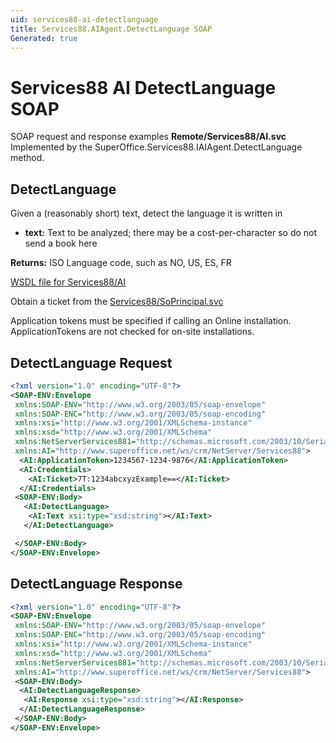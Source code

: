 ```yaml
---
uid: services88-ai-detectlanguage
title: Services88.AIAgent.DetectLanguage SOAP
Generated: true
---
```


# Services88 AI DetectLanguage SOAP

SOAP request and response examples **Remote/Services88/AI.svc**
Implemented by the <see cref="M:SuperOffice.Services88.IAIAgent.DetectLanguage">SuperOffice.Services88.IAIAgent.DetectLanguage</see> method.

## DetectLanguage

Given a (reasonably short) text, detect the language it is written in

* **text:** Text to be analyzed; there may be a cost-per-character so do not send a book here

**Returns:** ISO Language code, such as NO, US, ES, FR


[WSDL file for Services88/AI](../Services88-AI.md)

Obtain a ticket from the [Services88/SoPrincipal.svc](../SoPrincipal/SoPrincipal.md)

Application tokens must be specified if calling an Online installation. ApplicationTokens are not checked for on-site installations.

## DetectLanguage Request

```xml
<?xml version="1.0" encoding="UTF-8"?>
<SOAP-ENV:Envelope
 xmlns:SOAP-ENV="http://www.w3.org/2003/05/soap-envelope"
 xmlns:SOAP-ENC="http://www.w3.org/2003/05/soap-encoding"
 xmlns:xsi="http://www.w3.org/2001/XMLSchema-instance"
 xmlns:xsd="http://www.w3.org/2001/XMLSchema"
 xmlns:NetServerServices881="http://schemas.microsoft.com/2003/10/Serialization/"
 xmlns:AI="http://www.superoffice.net/ws/crm/NetServer/Services88">
  <AI:ApplicationToken>1234567-1234-9876</AI:ApplicationToken>
  <AI:Credentials>
    <AI:Ticket>7T:1234abcxyzExample==</AI:Ticket>
  </AI:Credentials>
 <SOAP-ENV:Body>
   <AI:DetectLanguage>
    <AI:Text xsi:type="xsd:string"></AI:Text>
   </AI:DetectLanguage>

 </SOAP-ENV:Body>
</SOAP-ENV:Envelope>

```


## DetectLanguage Response

```xml
<?xml version="1.0" encoding="UTF-8"?>
<SOAP-ENV:Envelope
 xmlns:SOAP-ENV="http://www.w3.org/2003/05/soap-envelope"
 xmlns:SOAP-ENC="http://www.w3.org/2003/05/soap-encoding"
 xmlns:xsi="http://www.w3.org/2001/XMLSchema-instance"
 xmlns:xsd="http://www.w3.org/2001/XMLSchema"
 xmlns:NetServerServices881="http://schemas.microsoft.com/2003/10/Serialization/"
 xmlns:AI="http://www.superoffice.net/ws/crm/NetServer/Services88">
 <SOAP-ENV:Body>
  <AI:DetectLanguageResponse>
   <AI:Response xsi:type="xsd:string"></AI:Response>
  </AI:DetectLanguageResponse>
 </SOAP-ENV:Body>
</SOAP-ENV:Envelope>

```

